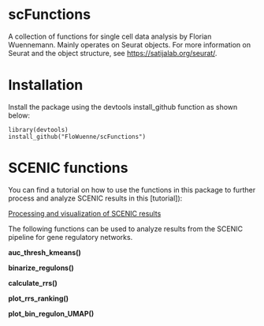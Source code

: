 # scFunctions
A collection of functions for single cell data analysis by Florian Wuennemann. Mainly operates on Seurat objects. For more information on Seurat and the object structure, see https://satijalab.org/seurat/.

# Installation
Install the package using the devtools install_github function as shown below:

```
library(devtools)
install_github("FloWuenne/scFunctions")
```

# SCENIC functions

You can find a tutorial on how to use the functions in this package to further process and analyze SCENIC results in this [tutorial]):

[Processing and visualization of SCENIC results](./Tutorials/process_SCENIC.Rmd)

The following functions can be used to analyze results from the SCENIC pipeline for gene regulatory networks.

**auc_thresh_kmeans()**

**binarize_regulons()**

**calculate_rrs()**

**plot_rrs_ranking()**

**plot_bin_regulon_UMAP()**
